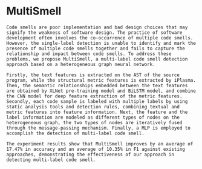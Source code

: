 # MultiSmell
    Code smells are poor implementation and bad design choices that may signify the weakness of software design. The practice of software development often involves the co-occurrence of multiple code smells. However, the single-label detection is unable to identify and mark the presence of multiple code smells together and fails to capture the relationship and impact between code smells. To address these problems, we propose MultiSmell, a multi-label code smell detection approach based on a heterogeneous graph neural network.
    
    Firstly, the text features is extracted on the AST of the source program, while the structural metric features is extracted by iPlasma. Then, the semantic relationships embedded between the text features are obtained by XLNet pre-training model and BiLSTM model, and combine the CNN model for deep feature extraction of the metric features. Secondly, each code sample is labeled with multiple labels by using static analysis tools and detection rules, combining textual and metric features into feature information. Next, the feature and the label information are modeled as different types of nodes on the heterogeneous graph, the two types of nodes are iteratively fused through the message-passing mechanism. Finally, a MLP is employed to accomplish the detection of multi-label code smell.
    
    The experiment results show that MultiSmell improves by an average of 17.47% in accuracy and an average of 10.35% in F1 against existing approaches, demonstrating the effectiveness of our approach in detecting multi-label code smell.
